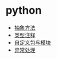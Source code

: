 # python

- [抽象方法](_source/python/0abstract-method.md)
- [类型注释](_source/python/0type-hints.md)
- [自定义包与模块](_source/python/0package-n-module.md)
- [异常处理](_source/python/0exception.md)